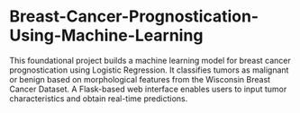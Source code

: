 # Breast-Cancer-Prognostication-Using-Machine-Learning
This foundational project builds a machine learning model for breast cancer prognostication using Logistic Regression. It classifies tumors as malignant or benign based on morphological features from the Wisconsin Breast Cancer Dataset. A Flask-based web interface enables users to input tumor characteristics and obtain real-time predictions.
